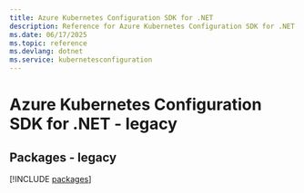 ```yaml
---
title: Azure Kubernetes Configuration SDK for .NET
description: Reference for Azure Kubernetes Configuration SDK for .NET
ms.date: 06/17/2025
ms.topic: reference
ms.devlang: dotnet
ms.service: kubernetesconfiguration
---
```

# Azure Kubernetes Configuration SDK for .NET - legacy
## Packages - legacy
[!INCLUDE [packages](kubernetes-configuration-index.md)]